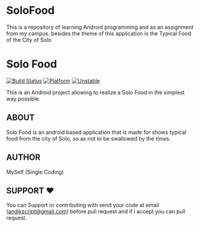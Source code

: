 # SoloFood
This is a repository of learning Android programming and as an assignment from my campus. besides the theme of this application is the Typical Food of the City of Solo

Solo Food
=================


[![Build Status](https://travis-ci.org/ali-irawan/xtra.svg?branch=master)](https://travis-ci.org/ali-irawan/xtra)
[![Platform](https://img.shields.io/badge/platform-android-green.svg)](http://developer.android.com/index.html)
[![Unstable](https://poser.pugx.org/ali-irawan/xtra/v/unstable.svg)](https://poser.pugx.org/ali-irawan/xtra/v/unstable.svg)

This is an Android project allowing to realize a Solo Food in the simplest way possible.

ABOUT
-----

Solo Food is an android based application that is made for shows
typical food from the city of Solo, so as not to be swallowed by the times.


AUTHOR
-----

MySelf (Single Coding)

SUPPORT ❤️
-----

You can Support or contributing with send your code at email (andikscript@gmail.com) before pull request 
and if i accept you can pull request.
